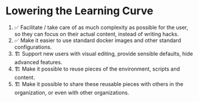 # Lowering the Learning Curve

1. ✅ Facilitate / take care of as much complexity as possible for the user, so they can focus on their actual content, instead of writing hacks.
2. ✅ Make it easier to use standard docker images and other standard configurations.
3. 🏗️ Support new users with visual editing, provide sensible defaults, hide advanced features.
4. 🏗️ Make it possible to reuse pieces of the environment, scripts and content.
5. 🏗️ Make it possible to share these reusable pieces with others in the organization, or even with other organizations.
